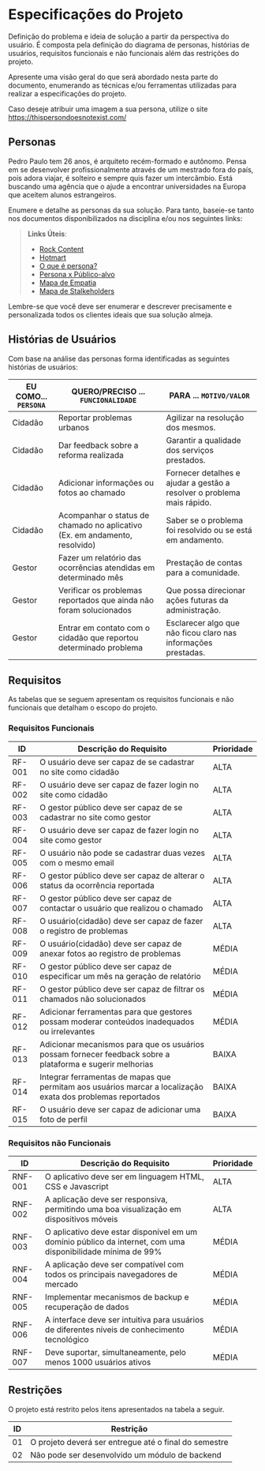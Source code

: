 # Especificações do Projeto

Definição do problema e ideia de solução a partir da perspectiva do usuário. É composta pela definição do  diagrama de personas, histórias de usuários, requisitos funcionais e não funcionais além das restrições do projeto.

Apresente uma visão geral do que será abordado nesta parte do documento, enumerando as técnicas e/ou ferramentas utilizadas para realizar a especificações do projeto.

Caso deseje atribuir uma imagem a sua persona, utilize o site https://thispersondoesnotexist.com/

## Personas

Pedro Paulo tem 26 anos, é arquiteto recém-formado e autônomo. Pensa em se desenvolver profissionalmente através de um mestrado fora do país, pois adora viajar, é solteiro e sempre quis fazer um intercâmbio. Está buscando uma agência que o ajude a encontrar universidades na Europa que aceitem alunos estrangeiros.

Enumere e detalhe as personas da sua solução. Para tanto, baseie-se tanto nos documentos disponibilizados na disciplina e/ou nos seguintes links:

> **Links Úteis**:
> - [Rock Content](https://rockcontent.com/blog/personas/)
> - [Hotmart](https://blog.hotmart.com/pt-br/como-criar-persona-negocio/)
> - [O que é persona?](https://resultadosdigitais.com.br/blog/persona-o-que-e/)
> - [Persona x Público-alvo](https://flammo.com.br/blog/persona-e-publico-alvo-qual-a-diferenca/)
> - [Mapa de Empatia](https://resultadosdigitais.com.br/blog/mapa-da-empatia/)
> - [Mapa de Stalkeholders](https://www.racecomunicacao.com.br/blog/como-fazer-o-mapeamento-de-stakeholders/)
>
Lembre-se que você deve ser enumerar e descrever precisamente e personalizada todos os clientes ideais que sua solução almeja.

## Histórias de Usuários

Com base na análise das personas forma identificadas as seguintes histórias de usuários:

|EU COMO... `PERSONA`| QUERO/PRECISO ... `FUNCIONALIDADE`                                        |PARA ... `MOTIVO/VALOR`                                                |
|--------------------|---------------------------------------------------------------------------|-----------------------------------------------------------------------|
|Cidadão             | Reportar problemas urbanos                                                | Agilizar na resolução dos mesmos.                                     |
|Cidadão             | Dar feedback sobre a reforma realizada                                    | Garantir a qualidade dos serviços prestados.                          |
|Cidadão             | Adicionar informações ou fotos ao chamado                                 | Fornecer detalhes e ajudar a gestão a resolver o problema mais rápido.|
|Cidadão             | Acompanhar o status de chamado no aplicativo (Ex. em andamento, resolvido)| Saber se o problema foi resolvido ou se está em andamento.            |
|Gestor              | Fazer um relatório das ocorrências atendidas em determinado mês           | Prestação de contas para a comunidade.                                |
|Gestor              | Verificar os problemas reportados que ainda não foram solucionados        | Que possa direcionar ações futuras da administração.                  |
|Gestor              | Entrar em contato com o cidadão que reportou determinado problema         | Esclarecer algo que não ficou claro nas informações prestadas.        |


## Requisitos

As tabelas que se seguem apresentam os requisitos funcionais e não funcionais que detalham o escopo do projeto.

### Requisitos Funcionais

|ID    | Descrição do Requisito  | Prioridade | 
|------|----------------------------------------------------------|----| 
|RF-001| O usuário deve ser capaz de se cadastrar no site como cidadão | ALTA | 
|RF-002| O usuário deve ser capaz de fazer login no site como cidadão | ALTA | 
|RF-003| O gestor público deve ser capaz de se cadastrar no site como gestor | ALTA | 
|RF-004| O usuário deve ser capaz de fazer login no site como gestor | ALTA | 
|RF-005| O usuário não pode se cadastrar duas vezes com o mesmo email | ALTA | 
|RF-006| O gestor público deve ser capaz de alterar o status da ocorrência reportada | ALTA | 
|RF-007| O gestor público deve ser capaz de contactar o usuário que realizou o chamado | ALTA | 
|RF-008| O usuário(cidadão) deve ser capaz de fazer o registro de problemas | ALTA | 
|RF-009| O usuário(cidadão) deve ser capaz de anexar fotos ao registro de problemas | MÉDIA | 
|RF-010| O gestor público deve ser capaz de especificar um mês na geração de relatório | MÉDIA | 
|RF-011| O gestor público deve ser capaz de filtrar os chamados não solucionados | MÉDIA | 
|RF-012| Adicionar ferramentas para que gestores possam moderar conteúdos inadequados ou irrelevantes | MÉDIA | 
|RF-013| Adicionar mecanismos para que os usuários possam fornecer feedback sobre a plataforma e sugerir melhorias | BAIXA | 
|RF-014| Integrar ferramentas de mapas que permitam aos usuários marcar a localização exata dos problemas reportados | BAIXA | 
|RF-015| O usuário deve ser capaz de adicionar uma foto de perfil | BAIXA | 

### Requisitos não Funcionais

|ID     | Descrição do Requisito  |Prioridade |
|-------|-------------------------|----|
|RNF-001| O aplicativo deve ser em linguagem HTML, CSS e Javascript | ALTA | 
|RNF-002| A aplicação deve ser responsiva, permitindo uma boa visualização em dispositivos móveis | ALTA | 
|RNF-003| O aplicativo deve estar disponível em um domínio público da internet, com uma disponibilidade mínima de 99% | MÉDIA | 
|RNF-004| A aplicação deve ser compatível com todos os principais navegadores de mercado | MÉDIA | 
|RNF-005| Implementar mecanismos de backup e recuperação de dados | MÉDIA | 
|RNF-006| A interface deve ser intuitiva para usuários de diferentes níveis de conhecimento tecnológico | MÉDIA | 
|RNF-007| Deve suportar, simultaneamente, pelo menos 1000 usuários ativos | MÉDIA | 

## Restrições

O projeto está restrito pelos itens apresentados na tabela a seguir.

|ID| Restrição                                             |
|--|-------------------------------------------------------|
|01| O projeto deverá ser entregue até o final do semestre |
|02| Não pode ser desenvolvido um módulo de backend        |
